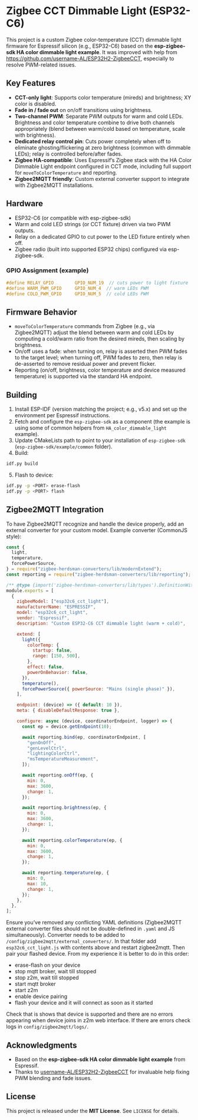 # Zigbee CCT Dimmable Light (ESP32-C6)
This project is a custom Zigbee color-temperature (CCT) dimmable light firmware for Espressif silicon (e.g., ESP32-C6) based on the **esp-zigbee-sdk HA color dimmable light example**. It was improved with help from https://github.com/username-AL/ESP32H2-ZigbeeCCT, especially to resolve PWM-related issues.

## Key Features

- **CCT-only light**: Supports color temperature (mireds) and brightness; XY color is disabled.
- **Fade in / fade out** on on/off transitions using brightness.
- **Two-channel PWM**: Separate PWM outputs for warm and cold LEDs. Brightness and color temperature combine to drive both channels appropriately (blend between warm/cold based on temperature, scale with brightness).
- **Dedicated relay control pin**: Cuts power completely when off to eliminate ghosting/flickering at zero brightness (common with dimmable LEDs); relay is controlled before/after fades.
- **Zigbee HA-compatible**: Uses Espressif’s Zigbee stack with the HA Color Dimmable Light endpoint configured in CCT mode, including full support for `moveToColorTemperature` and reporting.
- **Zigbee2MQTT friendly**: Custom external converter support to integrate with Zigbee2MQTT installations.

## Hardware

- ESP32-C6 (or compatible with esp-zigbee-sdk)
- Warm and cold LED strings (or CCT fixture) driven via two PWM outputs.
- Relay on a dedicated GPIO to cut power to the LED fixture entirely when off.
- Zigbee radio (built into supported ESP32 chips) configured via esp-zigbee-sdk.

### GPIO Assignment (example)

```c
#define RELAY_GPIO        GPIO_NUM_19  // cuts power to light fixture
#define WARM_PWM_GPIO     GPIO_NUM_4  // warm LEDs PWM
#define COLD_PWM_GPIO     GPIO_NUM_5  // cold LEDs PWM
```

## Firmware Behavior

- `moveToColorTemperature` commands from Zigbee (e.g., via Zigbee2MQTT) adjust the blend between warm and cold LEDs by computing a cold/warm ratio from the desired mireds, then scaling by brightness.
- On/off uses a fade: when turning on, relay is asserted then PWM fades to the target level; when turning off, PWM fades to zero, then relay is de-asserted to remove residual power and prevent flicker.
- Reporting (on/off, brightness, color temperature and device measured temperature) is supported via the standard HA endpoint.

## Building

1. Install ESP-IDF (version matching the project; e.g., v5.x) and set up the environment per Espressif instructions.
2. Fetch and configure the `esp-zigbee-sdk` as a component (the example is using some of common helpers from `HA_color_dimmable_light` example).
3. Update CMakeLists path to point to your installation of `esp-zigbee-sdk` (`esp-zigbee-sdk/example/common` folder).
4. Build:

```sh
idf.py build
```

5. Flash to device:

```sh
idf.py -p <PORT> erase-flash
idf.py -p <PORT> flash
```

## Zigbee2MQTT Integration

To have Zigbee2MQTT recognize and handle the device properly, add an external converter for your custom model. Example converter (CommonJS style):

```js
const {
  light,
  temperature,
  forcePowerSource,
} = require("zigbee-herdsman-converters/lib/modernExtend");
const reporting = require("zigbee-herdsman-converters/lib/reporting");

/** @type {import('zigbee-herdsman-converters/lib/types').DefinitionWithExtend[]} */
module.exports = [
  {
    zigbeeModel: ["esp32c6_cct_light"],
    manufacturerName: "ESPRESSIF",
    model: "esp32c6_cct_light",
    vendor: "Espressif",
    description: "Custom ESP32-C6 CCT dimmable light (warm + cold)",

    extend: [
      light({
        colorTemp: {
          startup: false,
          range: [150, 500],
        },
        effect: false,
        powerOnBehavior: false,
      }),
      temperature(),
      forcePowerSource({ powerSource: "Mains (single phase)" }),
    ],

    endpoint: (device) => ({ default: 10 }),
    meta: { disableDefaultResponse: true },

    configure: async (device, coordinatorEndpoint, logger) => {
      const ep = device.getEndpoint(10);

      await reporting.bind(ep, coordinatorEndpoint, [
        "genOnOff",
        "genLevelCtrl",
        "lightingColorCtrl",
        "msTemperatureMeasurement",
      ]);

      await reporting.onOff(ep, {
        min: 0,
        max: 3600,
        change: 1,
      });

      await reporting.brightness(ep, {
        min: 0,
        max: 3600,
        change: 1,
      });

      await reporting.colorTemperature(ep, {
        min: 0,
        max: 3600,
        change: 1,
      });

      await reporting.temperature(ep, {
        min: 0,
        max: 10,
        change: 1,
      });
    },
  },
];
```

Ensure you’ve removed any conflicting YAML definitions (Zigbee2MQTT external converter files should not be double-defined in `.yaml` and JS simultaneously).
Converter needs to be added to `/config/zigbee2mqtt/external_converters/`. In that folder add `esp32c6_cct_light.js` with contents above and restart zigbee2mqtt. Then pair your flashed device.
From my experience it is better to do in this order:

- erase-flash on your device
- stop mqtt broker, wait till stopped
- stop z2m, wait till stopped
- start mqtt broker
- start z2m
- enable device pairing
- flash your device and it will connect as soon as it started

Check that is shows that device is supported and there are no errors appearing when device joins in z2m web interface. If there are errors check logs in `config/zigbee2mqtt/logs/`.

## Acknowledgments

- Based on the **esp-zigbee-sdk HA color dimmable light example** from Espressif.
- Thanks to [username-AL/ESP32H2-ZigbeeCCT](https://github.com/username-AL/ESP32H2-ZigbeeCCT) for invaluable help fixing PWM blending and fade issues.

## License

This project is released under the **MIT License**. See `LICENSE` for details.
